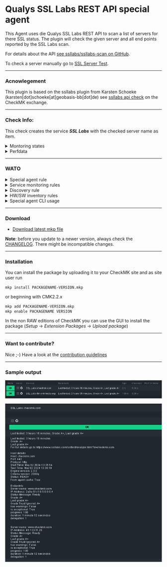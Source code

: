 [PACKAGE]: ../../raw/master/mkp/agent_ssllabs-2.0.4-20240604.mkp "agent_ssllabs-2.0.4-20240604.mkp"
# Qualys SSL Labs REST API special agent

This Agent uses die Qualys SSL Labs REST API to scan a list of servers for there SSL status. The plugin will check the given server and all end points reported by the SSL Labs scan.

For details about the API [see ssllabs/ssllabs-scan on GitHub](https://github.com/ssllabs/ssllabs-scan/blob/master/ssllabs-api-docs-v3.md).
 
To check a server manually go to [SSL Server Test](https://www.ssllabs.com/ssltest/index.html).

---
### Acnowlegement

This plugin is based on the ssllabs plugin from Karsten Schoeke (karsten[dot]schoeke[at]geobasis-bb[dot]de) see [ssllabs api check](https://exchange.checkmk.com/p/ssllabs) on the CheckMK exchange.

---
### Check Info:

This check creates the service _**SSL Labs**_ with the checked server name as item. 

<details><summary>Montoring states</summary>

| State | condition | WATO | 
| ------ | ------ | ------ |
| WARN/CRIT | depending on grade reported | yes |
| WARN/CRIT | on old resulats | yes |
| WARN | no grade reported | yes |
| WARN | has warnings ws reported | yes |
| WARN | is not exceptional was reported | yes |
| OK | DNS resolfing was reported | yes |
| WARN | ERROR was reported | yes | 
| OK | IN_PROGRESS was reported | yes |

</details>

<details><summary>Perfdata</summary>

There are nor perfdata.

</details>

---
### WATO

<details><summary>Special agent rule</summary>

| Section | Rule name |
| ------ | ------ |
| Other integrations -> Applications | Qualys SSL Labs scan |

| Option | Defailt value | Comment |
| ------ | ------ | --- |
| SSL hosts to check | none | List of servers to scan |
| Connect Timeout | 30 | Time for the SSL Labs API to respond |
| proxy server, if required | none | Proxy server URL | 
| Publish results | off | SSL Labs results are public or not |
| Max Age for ssllbas.com cache | 1 Day | How long will the agent cache the results from SSL Labs |

</details> 

<details><summary>Service monitoring rules</summary>

| Section | Rule name |
| ------ | ------ |
| Networking | Qualys SSL Labs scan |


| Option | Defailt value | Comment |
| ------ | ------ | ---- | 
| Maximum age of ssllabs scan | 2/3 | Upper levels |
| grade level for ssllabs scan | none |  |
| Monitoring state if no grade was found | WARN |  |
| Monitoring state if host has warnings | WARN |  |
| Monitoring state if host is not exceptional | WARN | |
| Monitoring state if the check is in "DNS resolving" state | OK |
| Monitoring state if the check is in "ERROR" state | WARN | |
| Monitoring state if the check is in "IN_PROGRESS" state | OK | |
| Show result detail in the service details | Off | |

</details> 

<details><summary>Discovery rule</summary>
There is no discovery rule.
</details> 

<details><summary>HW/SW inventory rules</summary>
There is no inventory rule.
</details>

<details><summary>Special agent CLI usage</summary>

```
~$ ~/local/share/check_mk/agents/special/agent_ssllabs -h
usage: agent_ssllabs [-h] [--debug] [--verbose] [--vcrtrace TRACEFILE] --ssl-hosts SSL_HOSTS [--proxy PROXY] [--timeout TIMEOUT] [--publish {on,off}] [--max-age MAX_AGE]

This is a CKK special agent for the Qualys SSL Labs API to monitor SSL Certificate status

options:
  -h, --help            show this help message and exit
  --debug, -d           Enable debug mode (keep some exceptions unhandled)
  --verbose, -v
  --vcrtrace TRACEFILE, --tracefile TRACEFILE
                            If this flag is set to a TRACEFILE that does not exist yet, it will be created and
                            all requests the program sends and their corresponding answers will be recorded in said file.
                            If the file already exists, no requests are sent to the server, but the responses will be
                            replayed from the tracefile. 
  --ssl-hosts SSL_HOSTS
                        Comma separated list of FQDNs to test for
  --proxy PROXY         URL to HTTPS Proxy i.e.: https://192.168.1.1:3128
  --timeout TIMEOUT, -t TIMEOUT
                        API call timeout in seconds
  --publish {on,off}    Publish test results on ssllabs.com
  --max-age MAX_AGE     Maximum report age, in hours, if retrieving from "ssllabs.com" cache

Acnowlegement:
 This agent is based on the work by Karsten Schoeke karsten[dot]schoeke[at]geobasis-bb[dot]de
 see https://exchange.checkmk.com/p/ssllabs

```

</details>

---
### Download

* [Download latest mkp file][PACKAGE]

**Note**: before you update to a newer version, always check the [CHANGELOG](CHANGELOG). There might be incompatible changes.

---                   
### Installation

You can install the package by uploading it to your CheckMK site and as site user run 
```
mkp install PACKAGENAME-VERSION.mkp
```
or beginning with CMK2.2.x
```
mkp add PACKAGENAME-VERSION.mkp
mkp enable PACKAGENAME VERSION
```
In the non RAW editions of CheckMK you can use the GUI to install the package (_Setup_ -> _Extension Packages_ -> _Upload package_)

---
### Want to contribute?

Nice ;-) Have a look at the [contribution guidelines](CONTRIBUTING.md "Contributing")

---
### Sample output

![Sample](img/sample.png?raw=true "sample output")

![Sample details](img/sample-details.png?raw=true "sample details output")
